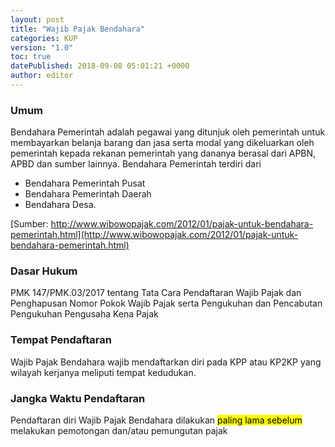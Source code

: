 ```yaml
---
layout: post
title: "Wajib Pajak Bendahara"
categories: KUP
version: "1.0"
toc: true
datePublished: 2018-09-08 05:01:21 +0000
author: editor
---
```

### Umum 
Bendahara Pemerintah adalah pegawai yang ditunjuk oleh pemerintah untuk membayarkan belanja barang dan jasa serta modal yang dikeluarkan oleh pemerintah kepada rekanan pemerintah yang dananya berasal dari APBN, APBD dan sumber lainnya.
Bendahara Pemerintah terdiri dari 
* Bendahara Pemerintah Pusat
* Bendahara Pemerintah Daerah
* Bendahara Desa.

[Sumber: http://www.wibowopajak.com/2012/01/pajak-untuk-bendahara-pemerintah.html](http://www.wibowopajak.com/2012/01/pajak-untuk-bendahara-pemerintah.html)

### Dasar Hukum

PMK 147/PMK.03/2017 tentang Tata Cara Pendaftaran Wajib Pajak dan Penghapusan Nomor Pokok Wajib Pajak serta Pengukuhan dan Pencabutan Pengukuhan Pengusaha Kena Pajak

### Tempat Pendaftaran

Wajib Pajak Bendahara wajib mendaftarkan diri pada KPP atau KP2KP yang wilayah kerjanya meliputi tempat kedudukan.

### Jangka Waktu Pendaftaran
Pendaftaran diri Wajib Pajak Bendahara dilakukan <mark>paling lama sebelum</mark> melakukan pemotongan dan/atau pemungutan pajak
